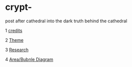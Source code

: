 # crypt-
post after cathedral into the dark truth behind the cathedral 

1 [credits](https://github.com/Triplethreat36/crypt-/blob/main/Credits.md)
 
2 [Theme](https://github.com/Triplethreat36/crypt-/blob/main/theme.md)

3 [Research](https://github.com/Triplethreat36/crypt-/blob/main/Research.md)

4 [Area/Bubnle Diagram](https://github.com/Triplethreat36/crypt-/blob/main/areas%20and%20Bubble%20diagram.md)
